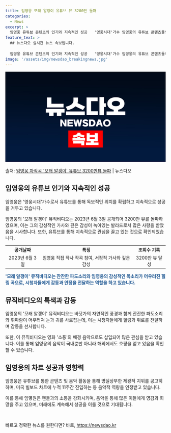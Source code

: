 ```yaml
---
title: 임영웅 모래 알갱이 유튜브 뷰 3200만 돌파
categories:
  - News
excerpt: >
  임영웅 유튜브 콘텐츠의 인기와 지속적인 성공   '영웅시대'가수 임영웅의 유튜브 콘텐츠들의 지속적인 인기로 …
feature_text: >
  ## 뉴스다오 실시간 뉴스 속보입니다.

  임영웅 유튜브 콘텐츠의 인기와 지속적인 성공   '영웅시대'가수 임영웅의 유튜브 콘텐츠들의 지속적인 인기로 …
image: '/assets/img/newsdao_breakingnews.jpg'
---
```


![뉴스다오 속보](/assets/img/newsdao_breakingnews.jpg)

<p>출처: <a href="https://newsdao.kr/4461" rel="dofollow">임영웅 자작곡 '모래 알갱이' 유튜브 3200만뷰 돌파</a> | 뉴스다오</p>

<h2 data-ke-size="size26">임영웅의 유튜브 인기와 지속적인 성공</h2>
임영웅은 '영웅시대'가수로서 유튜브를 통해 독보적인 위치를 확립하고 지속적으로 성공을 거두고 있습니다.

<p data-ke-size="size16">임영웅의 '모래 알갱이' 뮤직비디오는 2023년 6월 3일 공개되어 3200만 뷰를 돌파하였으며, 이는 그의 감성적인 가사와 깊은 감성이 녹아있는 발라드로서 많은 사랑을 받았음을 시사합니다. 또한, 유튜브를 통해 지속적으로 관심을 끌고 있는 것으로 확인되었습니다.</p>

<table>
  <tr>
    <td style="text-align: center; height: 17px;"><b>공개날짜</b></td>
    <td style="text-align: center; height: 17px;"><b>특징</b></td>
    <td style="text-align: center; height: 17px;"><b>조회수 기록</b></td>
  </tr>
  <tr>
    <td style="text-align: center;">2023년 6월 3일</td>
    <td style="text-align: center;">임영웅 직접 작사 작곡 참여, 서정적 가사와 깊은 감성</td>
    <td style="text-align: center;">3200만 뷰 달성</td>
  </tr>
</table>

<b><span style="color: #1a5490;">'모래 알갱이' 뮤직비디오는 잔잔한 파도소리와 임영웅의 감성적인 목소리가 어우러진 힐링 곡으로, 시청자들에게 감동과 안정을 전달하는 역할을 하고 있습니다.</span></b>

<h2 data-ke-size="size26">뮤직비디오의 특색과 감동</h2>
임영웅의 '모래 알갱이' 뮤직비디오는 바닷가의 자연적인 풍경과 함께 잔잔한 파도소리와 휘파람이 어우러져 눈과 귀를 사로잡는데, 이는 시청자들에게 힐링과 위로를 전달하며 감동을 선사합니다.

<p data-ke-size="size16">또한, 이 뮤직비디오는 영화 '소풍'의 배경 음악으로도 삽입되어 많은 관심을 받고 있습니다. 이를 통해 임영웅의 음악이 국내뿐만 아니라 해외에서도 호평을 얻고 있음을 확인할 수 있습니다.</p>

<h2 data-ke-size="size26">임영웅의 차트 성공과 영향력</h2>
임영웅은 유튜브를 통한 콘텐츠 및 음악 활동을 통해 명실상부한 제왕적 지위를 공고히 하며, 미국 빌보드 차트에 누적 11주간 진입하는 등 음악적 역량을 인정받고 있습니다.

<p data-ke-size="size16">이를 통해 임옇원은 팬들과의 소통을 강화시키며, 음악을 통해 많은 이들에게 영감과 희망을 주고 있으며, 미래에도 계속해서 성공을 이룰 것으로 기대됩니다.</p>

<p data-ke-size="size16">&nbsp;</p> 

빠르고 정확한 뉴스를 원한다면? 바로, <a href="https://newsdao.kr" rel="dofollow">https://newsdao.kr</a>


    
